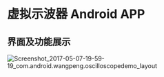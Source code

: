 # 虚拟示波器 Android APP

## 界面及功能展示

![Screenshot_2017-05-07-19-59-19_com.android.wangpeng.oscilloscopedemo_layout](F:\androidAPK\OscilloscopeDemo_Layout_2\assets\Screenshot_2017-05-07-19-59-19_com.android.wangpeng.oscilloscopedemo_layout.png)